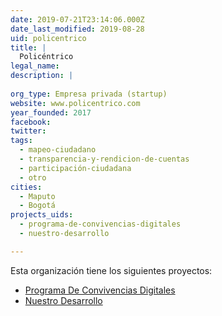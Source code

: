 ```yaml
---
date: 2019-07-21T23:14:06.000Z
date_last_modified: 2019-08-28
uid: policentrico
title: |
  Policéntrico
legal_name: 
description: |
  
org_type: Empresa privada (startup)
website: www.policentrico.com
year_founded: 2017
facebook: 
twitter: 
tags:
  - mapeo-ciudadano
  - transparencia-y-rendicion-de-cuentas
  - participación-ciudadana
  - otro
cities: 
  - Maputo
  - Bogotá
projects_uids:
  - programa-de-convivencias-digitales
  - nuestro-desarrollo

---
```


Esta organización tiene los siguientes proyectos:

- [Programa De Convivencias Digitales](/proyectos/programa-de-convivencias-digitales)
- [Nuestro Desarrollo](/proyectos/nuestro-desarrollo)
